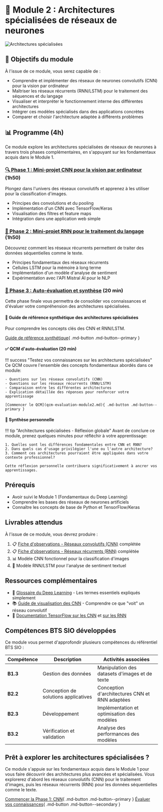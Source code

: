 # 🧠 Module 2 : Architectures spécialisées de réseaux de neurones

![Architectures spécialisées](https://images.unsplash.com/photo-1558494949-ef010cbdcc31?auto=format&fit=crop&q=80&w=1000&h=300)

## 🎯 Objectifs du module

À l'issue de ce module, vous serez capable de :

- Comprendre et implémenter des réseaux de neurones convolutifs (CNN) pour la vision par ordinateur
- Maîtriser les réseaux récurrents (RNN/LSTM) pour le traitement des séquences et du langage
- Visualiser et interpréter le fonctionnement interne des différentes architectures
- Intégrer ces modèles spécialisés dans des applications concrètes
- Comparer et choisir l'architecture adaptée à différents problèmes

## 📊 Programme (4h)

Ce module explore les architectures spécialisées de réseaux de neurones à travers trois phases complémentaires, en s'appuyant sur les fondamentaux acquis dans le Module 1.

### [🔍 Phase 1 : Mini-projet CNN pour la vision par ordinateur](reseaux-convolutifs.md) (1h50)

Plongez dans l'univers des réseaux convolutifs et apprenez à les utiliser pour la classification d'images.

- Principes des convolutions et du pooling
- Implémentation d'un CNN avec TensorFlow/Keras
- Visualisation des filtres et feature maps
- Intégration dans une application web simple

### [🧩 Phase 2 : Mini-projet RNN pour le traitement du langage](reseaux-recurrents.md) (1h50)

Découvrez comment les réseaux récurrents permettent de traiter des données séquentielles comme le texte.

- Principes fondamentaux des réseaux récurrents
- Cellules LSTM pour la mémoire à long terme
- Implémentation d'un modèle d'analyse de sentiment
- Expérimentation avec l'API Mistral AI pour le NLP

### [📝 Phase 3 : Auto-évaluation et synthèse](qcm-evaluation-module2.md) (20 min)

Cette phase finale vous permettra de consolider vos connaissances et d'évaluer votre compréhension des architectures spécialisées.

#### 🧠 Guide de référence synthétique des architectures spécialisées

Pour comprendre les concepts clés des CNN et RNN/LSTM.

[Guide de référence synthétique](ressources/synthese.md){ .md-button .md-button--primary }

#### ✅ QCM d'auto-évaluation (20 min)

!!! success "Testez vos connaissances sur les architectures spécialisées"
    Ce QCM couvre l'ensemble des concepts fondamentaux abordés dans ce module:
    
    - Questions sur les réseaux convolutifs (CNN)
    - Questions sur les réseaux récurrents (RNN/LSTM)
    - Comparaison entre les différentes architectures
    - Explication détaillée des réponses pour renforcer votre apprentissage
    
    [Commencer le QCM](qcm-evaluation-module2.md){ .md-button .md-button--primary }

#### 📝 Synthèse personnelle

!!! tip "Architectures spécialisées - Réflexion globale"
    Avant de conclure ce module, prenez quelques minutes pour réfléchir à votre apprentissage:
    
    1. Quelles sont les différences fondamentales entre CNN et RNN?
    2. Dans quels cas d'usage privilégier l'une ou l'autre architecture?
    3. Comment ces architectures pourraient être appliquées dans votre contexte professionnel?
    
    Cette réflexion personnelle contribuera significativement à ancrer vos apprentissages.

## Prérequis

- Avoir suivi le Module 1 (Fondamentaux du Deep Learning)
- Comprendre les bases des réseaux de neurones artificiels
- Connaître les concepts de base de Python et TensorFlow/Keras

## Livrables attendus

À l'issue de ce module, vous devrez produire :

1. 📋 [Fiche d'observations - Réseaux convolutifs (CNN)](ressources/Partie2-Phase1-fiche-observationsCNN.md) complétée
2. 📋 [Fiche d'observations - Réseaux récurrents (RNN)](ressources/Partie2-Phase2-fiche-observationsRNN.md) complétée
3. 📊 Modèle CNN fonctionnel pour la classification d'images
4. 📝 Modèle RNN/LSTM pour l'analyse de sentiment textuel

## Ressources complémentaires

- 📕 [Glossaire du Deep Learning](../module1/ressources/glossaire-dl.md) - Les termes essentiels expliqués simplement
- 📚 [Guide de visualisation des CNN](ressources/guide-visualisation-cnn.md) - Comprendre ce que "voit" un réseau convolutif
- 🔗 [Documentation TensorFlow sur les CNN](https://www.tensorflow.org/tutorials/images/cnn) et [sur les RNN](https://www.tensorflow.org/text/tutorials/text_classification_rnn)

## Compétences BTS SIO développées

Ce module vous permet d'approfondir plusieurs compétences du référentiel BTS SIO :

| Compétence | Description | Activités associées |
|------------|-------------|---------------------|
| **B1.3** | Gestion des données | Manipulation des datasets d'images et de texte |
| **B2.2** | Conception de solutions applicatives | Conception d'architectures CNN et RNN adaptées |
| **B2.3** | Développement | Implémentation et optimisation des modèles |
| **B3.2** | Vérification et validation | Analyse des performances des modèles |

## Prêt à explorer les architectures spécialisées ?

Ce module s'appuie sur les fondamentaux acquis dans le Module 1 pour vous faire découvrir des architectures plus avancées et spécialisées. Vous explorerez d'abord les réseaux convolutifs (CNN) pour le traitement d'images, puis les réseaux récurrents (RNN) pour les données séquentielles comme le texte.

[Commencer la Phase 1: CNN](reseaux-convolutifs.md){ .md-button .md-button--primary }
[Évaluer vos connaissances](qcm-evaluation-module2.md){ .md-button .md-button--secondary }
